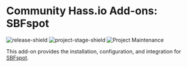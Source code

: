 # Community Hass.io Add-ons: SBFspot

![release-shield] ![project-stage-shield] ![Project Maintenance][maintenance-shield]

This add-on provides the installation, configuration, and integration for [SBFspot](https://github.com/habuild/hassio-addons/SBFspot).

[release]: https://github.com/habuild/hassio-addons/tree/master/sbfspot/v2022.1.1
[release-shield]: https://img.shields.io/badge/version-v2022.1.1-blue.svg
[project-stage-shield]: https://img.shields.io/badge/project%20stage-experimental-yellow.svg
[maintenance-shield]: https://img.shields.io/maintenance/yes/2022.svg

